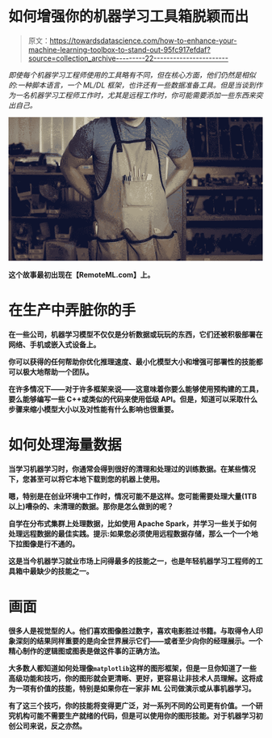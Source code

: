 # 如何增强你的机器学习工具箱脱颖而出

> 原文：<https://towardsdatascience.com/how-to-enhance-your-machine-learning-toolbox-to-stand-out-95fc917efdaf?source=collection_archive---------22----------------------->

*即使每个机器学习工程师使用的工具略有不同，但在核心方面，他们仍然是相似的:一种脚本语言，一个 ML/DL 框架，也许还有一些数据准备工具。但是当谈到作为一名机器学习工程师工作时，尤其是远程工作时，你可能需要添加一些东西来突出自己。*

![](img/2aa30d2245e1c09341bcab9f7378b28b.png)

**这个故事最初出现在【RemoteML.com】[](https://remoteml.com)****上。******

# **在生产中弄脏你的手**

**在一些公司，机器学习模型不仅仅是分析数据或玩玩的东西，它们还被积极部署在网络、手机或嵌入式设备上。**

**你可以获得的任何帮助你优化推理速度、最小化模型大小和增强可部署性的技能都可以极大地帮助一个团队。**

**在许多情况下——对于许多框架来说——这意味着你要么能够使用预构建的工具，要么能够编写一些 C++或类似的代码来使用低级 API。但是，知道可以采取什么步骤来缩小模型大小以及对性能有什么影响也很重要。**

# **如何处理海量数据**

**当学习机器学习时，你通常会得到很好的清理和处理过的训练数据。在某些情况下，您甚至可以将它本地下载到您的机器上使用。**

**嗯，特别是在创业环境中工作时，情况可能不是这样。您可能需要处理大量(1TB 以上)嘈杂的、未清理的数据。那你是怎么做到的呢？**

**自学在分布式集群上处理数据，比如使用 Apache Spark，并学习一些关于如何处理远程数据的最佳实践。提示:如果您必须使用远程数据存储，那么一个一个地下拉图像是行不通的。**

**这是当今机器学习就业市场上问得最多的技能之一，也是年轻机器学习工程师的工具箱中最缺少的技能之一。**

# **画面**

**很多人是视觉型的人。他们喜欢图像胜过数字，喜欢电影胜过书籍。与取得令人印象深刻的结果同样重要的是向全世界展示它们——或者至少向你的经理展示。一个精心制作的逻辑图或图表是做这件事的正确方法。**

**大多数人都知道如何处理像`matplotlib`这样的图形框架，但是一旦你知道了一些高级功能和技巧，你的图形就会更清晰、更好，更容易让非技术人员理解。这将成为一项有价值的技能，特别是如果你在一家非 ML 公司做演示或从事机器学习。**

**有了这三个技巧，你的技能将变得更广泛，对一系列不同的公司更有价值。一个研究机构可能不需要生产就绪的代码，但是可以使用你的图形技能。对于机器学习初创公司来说，反之亦然。**